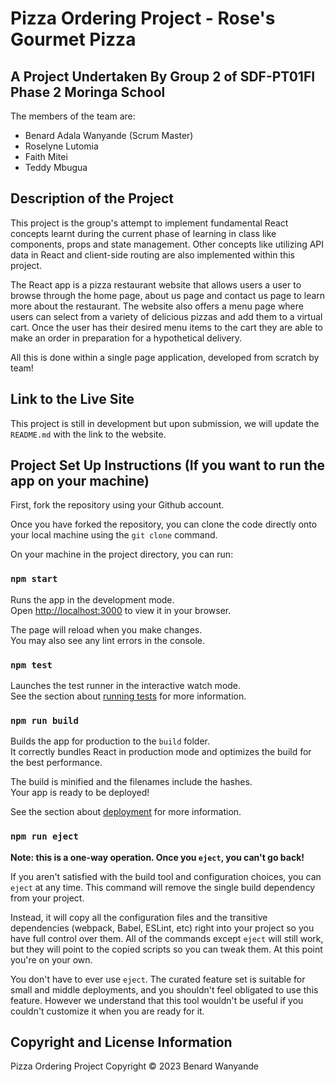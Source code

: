 # Pizza Ordering Project - Rose's Gourmet Pizza

## A Project Undertaken By Group 2 of SDF-PT01FI Phase 2 Moringa School

The members of the team are:
- Benard Adala Wanyande (Scrum Master)
- Roselyne Lutomia
- Faith Mitei
- Teddy Mbugua

## Description of the Project

This project is the group's attempt to implement fundamental React concepts learnt during the current phase of learning in class like components, props and state management. Other concepts like utilizing API data in React and client-side routing are also implemented within this project.

The React app is a pizza restaurant website that allows users a user to browse through the home page, about us page and contact us page to learn more about the restaurant. The website also offers a menu page where users can select from a variety of delicious pizzas and add them to a virtual cart. Once the user has their desired menu items to the cart they are able to make an order in preparation for a hypothetical delivery.

All this is done within a single page application, developed from scratch by team!

## Link to the Live Site

This project is still in development but upon submission, we will update the `README.md` with the link to the website.

## Project Set Up Instructions (If you want to run the app on your machine)

First, fork the repository using your Github account.

Once you have forked the repository, you can clone the code directly onto your local machine using the `git clone` command.


On your machine in the project directory, you can run:

### `npm start`

Runs the app in the development mode.\
Open [http://localhost:3000](http://localhost:3000) to view it in your browser.

The page will reload when you make changes.\
You may also see any lint errors in the console.

### `npm test`

Launches the test runner in the interactive watch mode.\
See the section about [running tests](https://facebook.github.io/create-react-app/docs/running-tests) for more information.

### `npm run build`

Builds the app for production to the `build` folder.\
It correctly bundles React in production mode and optimizes the build for the best performance.

The build is minified and the filenames include the hashes.\
Your app is ready to be deployed!

See the section about [deployment](https://facebook.github.io/create-react-app/docs/deployment) for more information.

### `npm run eject`

**Note: this is a one-way operation. Once you `eject`, you can't go back!**

If you aren't satisfied with the build tool and configuration choices, you can `eject` at any time. This command will remove the single build dependency from your project.

Instead, it will copy all the configuration files and the transitive dependencies (webpack, Babel, ESLint, etc) right into your project so you have full control over them. All of the commands except `eject` will still work, but they will point to the copied scripts so you can tweak them. At this point you're on your own.

You don't have to ever use `eject`. The curated feature set is suitable for small and middle deployments, and you shouldn't feel obligated to use this feature. However we understand that this tool wouldn't be useful if you couldn't customize it when you are ready for it.

## Copyright and License Information

Pizza Ordering Project
Copyright © 2023 Benard Wanyande